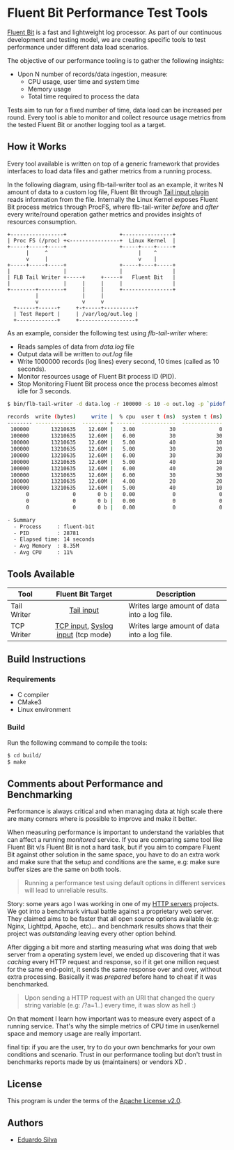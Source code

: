 # Fluent Bit Performance Test Tools

[Fluent Bit](https://fluentbit.io) is a fast and lightweight log processor. As part of our continuous development and testing model, we are creating specific tools to test performance under different data load scenarios.

The objective of our performance tooling is to gather the following insights:

- Upon N number of records/data ingestion, measure:
  - CPU usage, user time and system time
  - Memory usage
  - Total time required to process the data

Tests aim to run for a fixed number of time, data load can be increased per round. Every tool is able to monitor and collect resource usage metrics from the tested Fluent Bit or another logging tool as a target.

## How it Works

Every tool available is written on top of a generic framework that provides interfaces to load data files and gather metrics from a running process.

In the following diagram, using flb-tail-writer tool as an example, it writes N amount of data to a custom log file, Fluent Bit through [Tail input plugin](https://docs.fluentbit.io/manual/input/tail) reads information from the file. Internally the Linux Kernel exposes Fluent Bit process metrics through ProcFS, where flb-tail-writer _before_ and _after_ every write/round operation gather metrics and provides insights of resources consumption.

```
+-----------------+                 +----------------+
| Proc FS (/proc) +<----------------+  Linux Kernel  |
+-----+-----+-----+                 +-----+----+-----+
      |     ^                             |    ^
      v     |                             v    |
+-----+-----+-----+                 +-----+----+-----+
|                 |                 |                |
| FLB Tail Writer +-----+     +-----+   Fluent Bit   |
|                 |     |     |     |                |
+--------+--------+     |     |     +----------------+
         |              |     |
         v              v     v
  +------+------+     +-+-----+----------+
  | Test Report |     | /var/log/out.log |
  +-------------+     +------------------+
```

As an example, consider the following test using _flb-tail-writer_ where:

- Reads samples of data from _data.log_ file
- Output data will be written to _out.log_ file
- Write 1000000 records (log lines) every second, 10 times (called as 10 seconds).
- Monitor resources usage of Fluent Bit process ID (PID).
- Stop Monitoring Fluent Bit process once the process becomes almost idle for 3 seconds.

```bash
$ bin/flb-tail-writer -d data.log -r 100000 -s 10 -o out.log -p `pidof fluent-bit`

records  write (bytes)     write |  % cpu  user t (ms)  system t (ms)  Mem (bytes)    Mem
-------- -------------  -------- + ------  -----------  -------------  -----------  -----
 100000       13210635    12.60M |   3.00           30              0      6234112  5.95M
 100000       13210635    12.60M |   6.00           30             30      6086656  5.80M
 100000       13210635    12.60M |   5.00           40             10      6111232  5.83M
 100000       13210635    12.60M |   5.00           30             20      6205440  5.92M
 100000       13210635    12.60M |   6.00           30             30      6205440  5.92M
 100000       13210635    12.60M |   5.00           40             10      6262784  5.97M
 100000       13210635    12.60M |   6.00           40             20      6262784  5.97M
 100000       13210635    12.60M |   6.00           30             30      6262784  5.97M
 100000       13210635    12.60M |   4.00           20             20      6262784  5.97M
 100000       13210635    12.60M |   5.00           40             10      6262784  5.97M
      0              0       0 b |   0.00            0              0      6262784  5.97M
      0              0       0 b |   0.00            0              0      6262784  5.97M
      0              0       0 b |   0.00            0              0      6262784  5.97M

- Summary
  - Process     : fluent-bit
  - PID         : 28781
  - Elapsed time: 14 seconds
  - Avg Memory  : 8.35M
  - Avg CPU     : 11%
```



## Tools Available

| Tool        |                     Fluent Bit Target                     | Description                                  |
| ----------- | :-------------------------------------------------------: | -------------------------------------------- |
| Tail Writer | [Tail input](https://docs.fluentbit.io/manual/input/tail) | Writes large amount of data into a log file. |
| TCP Writer  | [TCP input](https://docs.fluentbit.io/manual/input/tail), [Syslog input](https://docs.fluentbit.io/manual/input/syslog) (tcp mode) | Writes large amount of data into a log file. |

## Build Instructions

### Requirements

- C compiler
- CMake3
- Linux environment

### Build

Run the following command to compile the tools:

```bash
$ cd build/
$ make
```

## Comments about Performance and Benchmarking

Performance is always critical and when managing data at high scale there are many corners where is possible to improve and make it better.

When measuring performance is important to understand the variables that can affect a running _monitored_ service. If you are comparing same tool like Fluent Bit v/s Fluent Bit is not a hard task, but if you aim to compare Fluent Bit against other solution in the same space, you have to do an extra work and make sure that the setup and conditions are the same, e.g: make sure buffer sizes are the same on both tools.

>  Running a performance test using default options in different services will lead to unreliable results.

Story: some years ago I was working in one of my [HTTP servers](http://monkey-project.com) projects. We got into a benchmark virtual battle against a proprietary web server. They claimed aims to be faster that all open source options available (e.g: Nginx, Lighttpd, Apache, etc)... and benchmark results shows that their project was _outstanding_ leaving every other option behind.

After digging a bit more and starting measuring what was doing that web server from a operating system level, we ended up discovering that it was _caching_ every HTTP request and response, so if it get one million request for the same end-point, it sends the same response over and over, without extra processing. Basically it was _prepared_ before hand to cheat if it was benchmarked.

> Upon sending a HTTP request with an URI that changed the query string variable (e.g: /?a=1..) every time, it was slow as hell :)

On that moment I learn how important was to measure every aspect of a running service. That's why the simple metrics of CPU time in user/kernel space and memory usage are really important.

final tip: if you are the user, try to do your own benchmarks for your own conditions and scenario. Trust in our performance tooling but don't trust in benchmarks reports made by us (maintainers) or vendors XD .

## License

This program is under the terms of the [Apache License v2.0](http://www.apache.org/licenses/LICENSE-2.0).

## Authors

- [Eduardo Silva ](https://twitter.com/edsiper)
